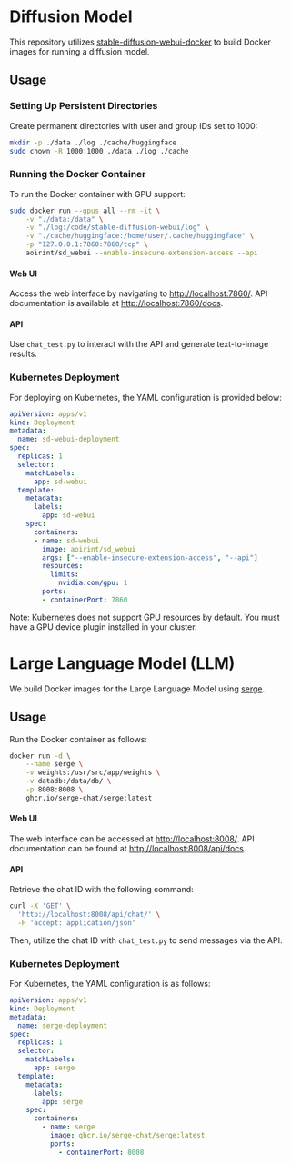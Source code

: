 # Diffusion Model

This repository utilizes [stable-diffusion-webui-docker](https://github.com/aoirint/stable-diffusion-webui-docker) to build Docker images for running a diffusion model.

## Usage

### Setting Up Persistent Directories

Create permanent directories with user and group IDs set to 1000:

```bash
mkdir -p ./data ./log ./cache/huggingface
sudo chown -R 1000:1000 ./data ./log ./cache
```

### Running the Docker Container

To run the Docker container with GPU support:

```bash
sudo docker run --gpus all --rm -it \
    -v "./data:/data" \
    -v "./log:/code/stable-diffusion-webui/log" \
    -v "./cache/huggingface:/home/user/.cache/huggingface" \
    -p "127.0.0.1:7860:7860/tcp" \
    aoirint/sd_webui --enable-insecure-extension-access --api
```

#### Web UI

Access the web interface by navigating to [http://localhost:7860/](http://localhost:7860/). API documentation is available at [http://localhost:7860/docs](http://localhost:7860/docs).

#### API

Use `chat_test.py` to interact with the API and generate text-to-image results.

### Kubernetes Deployment

For deploying on Kubernetes, the YAML configuration is provided below:

```yaml
apiVersion: apps/v1
kind: Deployment
metadata:
  name: sd-webui-deployment
spec:
  replicas: 1
  selector:
    matchLabels:
      app: sd-webui
  template:
    metadata:
      labels:
        app: sd-webui
    spec:
      containers:
      - name: sd-webui
        image: aoirint/sd_webui
        args: ["--enable-insecure-extension-access", "--api"]
        resources:
          limits:
            nvidia.com/gpu: 1
        ports:
        - containerPort: 7860
```

Note: Kubernetes does not support GPU resources by default. You must have a GPU device plugin installed in your cluster.

# Large Language Model (LLM)

We build Docker images for the Large Language Model using [serge](https://github.com/serge-chat/serge).

## Usage

Run the Docker container as follows:

```bash
docker run -d \
    --name serge \
    -v weights:/usr/src/app/weights \
    -v datadb:/data/db/ \
    -p 8008:8008 \
    ghcr.io/serge-chat/serge:latest
```

#### Web UI

The web interface can be accessed at [http://localhost:8008/](http://localhost:8008/). API documentation can be found at [http://localhost:8008/api/docs](http://localhost:8008/api/docs).

#### API

Retrieve the chat ID with the following command:

```bash
curl -X 'GET' \
  'http://localhost:8008/api/chat/' \
  -H 'accept: application/json'
```

Then, utilize the chat ID with `chat_test.py` to send messages via the API.

### Kubernetes Deployment

For Kubernetes, the YAML configuration is as follows:

```yaml
apiVersion: apps/v1
kind: Deployment
metadata:
  name: serge-deployment
spec:
  replicas: 1
  selector:
    matchLabels:
      app: serge
  template:
    metadata:
      labels:
        app: serge
    spec:
      containers:
        - name: serge
          image: ghcr.io/serge-chat/serge:latest
          ports:
            - containerPort: 8008
```
